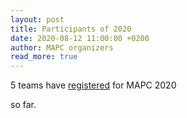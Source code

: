 ```yaml
---
layout: post
title: Participants of 2020
date: 2020-08-12 11:00:00 +0200
author: MAPC organizers
read_more: true
---
```


5 teams have [registered](2020/#participants) for MAPC 2020

so far.